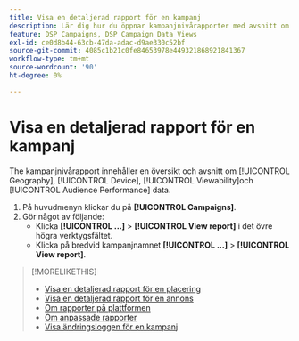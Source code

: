 ```yaml
---
title: Visa en detaljerad rapport för en kampanj
description: Lär dig hur du öppnar kampanjnivårapporter med avsnitt om Geografi, Enhet, Visningsbarhet och Prestandadata för målgrupp.
feature: DSP Campaigns, DSP Campaign Data Views
exl-id: ce0d8b44-63cb-47da-adac-d9ae330c52bf
source-git-commit: 4085c1b21c0fe84653978e449321868921841367
workflow-type: tm+mt
source-wordcount: '90'
ht-degree: 0%

---
```


# Visa en detaljerad rapport för en kampanj

The <!--legacy --> kampanjnivårapport innehåller en översikt och avsnitt om [!UICONTROL Geography], [!UICONTROL Device], [!UICONTROL Viewability]och [!UICONTROL Audience Performance] data.

1. På huvudmenyn klickar du på **[!UICONTROL Campaigns]**.
1. Gör något av följande:
   * Klicka **[!UICONTROL ...]** > **[!UICONTROL View report]** i det övre högra verktygsfältet.
   * Klicka på bredvid kampanjnamnet  **[!UICONTROL ...]** > **[!UICONTROL View report]**.

>[!MORELIKETHIS]
>
>* [Visa en detaljerad rapport för en placering](/help/dsp/campaign-management/placements/placement-view-report.md)
>* [Visa en detaljerad rapport för en annons](/help/dsp/campaign-management/ads/ad-view-report.md)
>* [Om rapporter på plattformen](/help/dsp/campaign-management/reports/campaign-reports-about.md)
>* [Om anpassade rapporter](/help/dsp/reports/report-about.md)
>* [Visa ändringsloggen för en kampanj](campaign-change-log.md)

